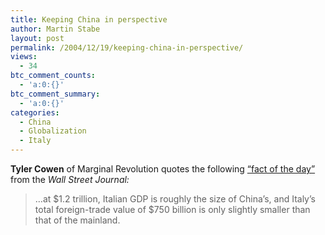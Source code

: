 ```yaml
---
title: Keeping China in perspective
author: Martin Stabe
layout: post
permalink: /2004/12/19/keeping-china-in-perspective/
views:
  - 34
btc_comment_counts:
  - 'a:0:{}'
btc_comment_summary:
  - 'a:0:{}'
categories:
  - China
  - Globalization
  - Italy
---
```

**Tyler Cowen** of Marginal Revolution quotes the following [&ldquo;fact of the day&rdquo;][1] from the *Wall Street Journal:*

> &#8230;at $1.2 trillion, Italian GDP is roughly the size of China&#8217;s, and Italy&#8217;s total foreign-trade value of $750 billion is only slightly smaller than that of the mainland.

 [1]: http://www.marginalrevolution.com/marginalrevolution/2004/12/china_fact_of_t_2.html "Marginal Revolution: China fact of the day"
